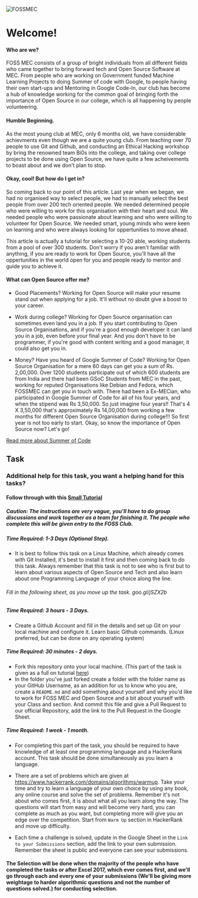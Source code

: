 
![FOSSMEC](http://i.imgur.com/k9Tv4zR.jpg)

# Welcome!

#### Who are we?

FOSS MEC consists of a group of bright individuals from all different fields who came together to bring forward tech and Open Source Software at MEC. From people who are working on Government funded Machine Learning Projects to doing Summer of code with Google, to people having their own start-ups and Mentoring in Google Code-In, our club has become a hub of knowledge working for the common goal of bringing forth the importance of Open Source in our college, which is all happening by people volunteering.

#### Humble Beginning.

As the most young club at MEC, only 6 months old, we have considerable achievments even though we are a quite young club. From teaching over 70 people to use Git and Github, and conducting an Ethical Hacking workshop by bring the renowned team Bi0s into the college, and taking over college projects to be done using Open Source, we have quite a few acheivements to boast about and we don't plan to stop.

#### Okay, cool! But how do I get in?

So coming back to our point of this article. Last year when we began, we had no organised way to select people, we had to manually select the best people from over 200 tech oriented people. We needed determined people who were willing to work for this organisation with their heart and soul. We needed people who were passionate about learning and who were willing to volunteer for Open Source. We needed smart, young minds who were keen on learning and who were always looking for oppertunities to move ahead. 

This article is actually a tutorial for selecting a 10-20 able, working students from a pool of over 300 students. Don't worry if you aren't familiar with anything, if you are ready to work for Open Source, you'll have all the oppertunities in the world open for you and people ready to mentor and guide you to achieve it.

#### What can Open Source offer me?

* Good Placements? Working for Open Source will make your resume stand out when applying for a job. It'll without no doubt give a boost to your career.

* Work during college? Working for Open Source organisation can sometimes even land you in a job. If you start contributing to Open Source Organisations, and if you're a good enough developer it can land you in a job, even before your final year. And you don't have to be programmer, if you're good with content writing and a good manager, it could also get you in.

* Money? Have you heard of Google Summer of Code? Working for Open Source Organisation for a mere 60 days can get you a sum of Rs. 2,00,000. Over 1200 students participate out of which 600 students are from India and there had been GSoC Students from MEC in the past, working for reputed Organisations like Debian and Fedora, which FOSSMEC can get you in touch with. There had been a Ex-MECian, who participated in Google Summer of Code for all of his four years, and when the stipend was Rs 3,50,000. So just imagine four years!! That's 4 X 3,50,000 that's approximately Rs 14,00,000 from working a few months for different Open Source Organisation during college!!!
So first year is not too early to start. Okay, so know the importance of Open Source now? Let's go!

[Read more about Summer of Code](https://summerofcode.withgoogle.com/)

## Task

### Additional help for this task, you want a helping hand for this tasks?
#### Follow through with this [Small Tutorial](https://www.pluralsight.com/courses/get-involved)
##### Caution: The instructions are very vague, you'll have to do group discussions and work together as a team for finishing it. The people who complete this will be given entry to the FOSS Club.

##### Time Required: 1-3 Days (Optional Step).

* It is best to follow this task on a Linux Machine, which already comes with Git Installed, it's best to install it first and then coming back to do this task. Always remember that  this task is not to see who is first but to learn about various aspects of Open Source and Tech and also learn about one Programming Language of your choice along the line.

###### Fill in the following sheet, as  you move up the task. goo.gl/jSZX2b

##### Time Required: 3 hours - 3 Days.

* Create a Github Account and fill in the details and set up Git on your local machine and configure it. Learn basic Github commands. (Linux preferred, but can be done on any operating system) 

##### Time Required: 30 minutes - 2 days.

* Fork this repository onto your local machine. (This part of the task is given as a full on tutorial [here](https://github.com/FossMec/Practice-Git))
*  In the folder you've just forked create a folder with the folder name as your GitHub Username, as an addition for us to know who you are, create a `README.md` and add something about yourself and why you'd like to work for FOSS MEC and Open Source and a bit about yourself with your Class and section. And commit this file and give a Pull Request to our official Repository, add the link to the Pull Request in the Google Sheet.

##### Time Required: 1 week - 1 month.

* For completing this part of the task, you should be required to have knowledge of at least one programming language and a HackerRank account. This task should be done simultaneously as you learn a language.

* There are a set of problems which are given at https://www.hackerrank.com/domains/algorithms/warmup. Take your time and try to learn a language of your own choice by using any book, any online course and solve the set of problems. Remember it's not about who comes first, it is about what all you learn along the way. The questions will start from easy and will become very hard, you can complete as much as you want, but completing more will give you an edge over the competition. Start from `Warm Up` section in HackerRank and move up difficulty. 

* Each time a challenge is solved, update in the Google Sheet in the `Link to your Submissions` section, add the link to your own submission. Remember the sheet is public and everyone can see your submissions.

#### The Selection will be done when the majority of the people who have completed the tasks or after Excel 2017, which ever comes first, and we'll go through each and every one of your submissions (We'll be giving more weightage to harder algorithmic questions and not the number of questions solved.) for conducting selection.
